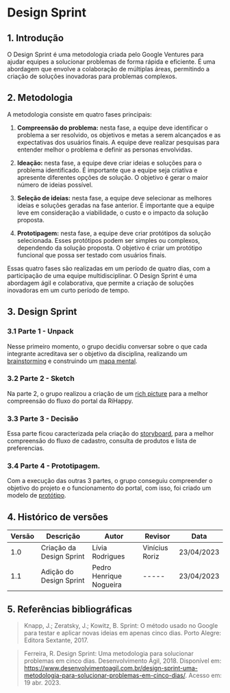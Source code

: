 # Design Sprint

## 1. Introdução

O Design Sprint é uma metodologia criada pelo Google Ventures para ajudar equipes a solucionar problemas de forma rápida e eficiente. É uma abordagem que envolve a colaboração de múltiplas áreas, permitindo a criação de soluções inovadoras para problemas complexos. 

## 2. Metodologia

A metodologia consiste em quatro fases principais: 

1. **Compreensão do problema:** nesta fase, a equipe deve identificar o problema a ser resolvido, os objetivos e metas a serem alcançados e as expectativas dos usuários finais. A equipe deve realizar pesquisas para entender melhor o problema e definir as personas envolvidas. 

2. **Ideação:** nesta fase, a equipe deve criar ideias e soluções para o problema identificado. É importante que a equipe seja criativa e apresente diferentes opções de solução. O objetivo é gerar o maior número de ideias possível. 

3. **Seleção de ideias:** nesta fase, a equipe deve selecionar as melhores ideias e soluções geradas na fase anterior. É importante que a equipe leve em consideração a viabilidade, o custo e o impacto da solução proposta. 

4. **Prototipagem:** nesta fase, a equipe deve criar protótipos da solução selecionada. Esses protótipos podem ser simples ou complexos, dependendo da solução proposta. O objetivo é criar um protótipo funcional que possa ser testado com usuários finais. 


Essas quatro fases são realizadas em um período de quatro dias, com a participação de uma equipe multidisciplinar. O Design Sprint é uma abordagem ágil e colaborativa, que permite a criação de soluções inovadoras em um curto período de tempo. 

 

 

 

## 3. Design Sprint 

  

### 3.1 Parte 1 - Unpack  

  Nesse primeiro momento, o grupo decidiu conversar sobre o que cada integrante acreditava ser o objetivo da disciplina, realizando um [brainstorming](../Base/1.1.1.5.Brainstorm.md) e construindo um  [mapa mental](../Base/1.1.1.7.MapaMental.md). 

   

### 3.2 Parte 2 - Sketch  

  Na parte 2, o grupo realizou a criação de um [rich picture](../Base/1.1.1.4.RichPicture.md) para a melhor compreensão do fluxo do portal da RiHappy.  

   

### 3.3 Parte 3 - Decisão  

  Essa parte ficou caracterizada pela criação do [storyboard](../Base/1.1.1.8.Storyboard.md), para a melhor compreensão do fluxo de cadastro, consulta de produtos e lista de preferencias.  

### 3.4 Parte 4 - Prototipagem.  

  Com a execução das outras 3 partes, o grupo conseguiu compreender o objetivo do projeto e o funcionamento do portal, com isso, foi criado um modelo de [protótipo](../Base/1.1.1.6.Prototipo.md). 

 

 

## 4. Histórico de versões

| Versão | Descrição            | Autor           | Revisor           | Data           |
| ------ | -------------------- | --------------- | ----------------- | -------------- |
| 1.0    | Criação da Design Sprint | Lívia Rodrigues | Vinícius Roriz | 23/04/2023 |
| 1.1    | Adição do Design Sprint | Pedro Henrique Nogueira | ----- | 23/04/2023 |

## 5. Referências bibliográficas

> Knapp, J.; Zeratsky, J.; Kowitz, B. Sprint: O método usado no Google para testar e aplicar novas ideias em apenas cinco dias. Porto Alegre: Editora Sextante, 2017.

> Ferreira, R. Design Sprint: Uma metodologia para solucionar problemas em cinco dias. Desenvolvimento Ágil, 2018. Disponível em: https://www.desenvolvimentoagil.com.br/design-sprint-uma-metodologia-para-solucionar-problemas-em-cinco-dias/. Acesso em: 19 abr. 2023.
